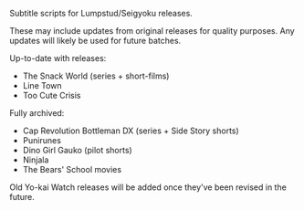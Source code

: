 Subtitle scripts for Lumpstud/Seigyoku releases.

These may include updates from original releases for quality purposes. Any updates will likely be used for future batches.

Up-to-date with releases:
- The Snack World (series + short-films)
- Line Town
- Too Cute Crisis

Fully archived:
- Cap Revolution Bottleman DX (series + Side Story shorts)
- Punirunes
- Dino Girl Gauko (pilot shorts)
- Ninjala
- The Bears' School movies

Old Yo-kai Watch releases will be added once they've been revised in the future.
